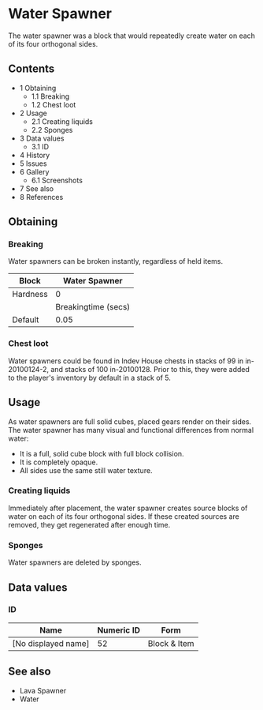 # Water Spawner
The water spawner was a block that would repeatedly create water on each of its four orthogonal sides.

## Contents
- 1 Obtaining
	- 1.1 Breaking
	- 1.2 Chest loot
- 2 Usage
	- 2.1 Creating liquids
	- 2.2 Sponges
- 3 Data values
	- 3.1 ID
- 4 History
- 5 Issues
- 6 Gallery
	- 6.1 Screenshots
- 7 See also
- 8 References

## Obtaining
### Breaking
Water spawners can be broken instantly, regardless of held items.

| Block    | Water Spawner       |
|----------|---------------------|
| Hardness | 0                   |
|          | Breakingtime (secs) |
| Default  | 0.05                |

### Chest loot
Water spawners could be found in Indev House chests in stacks of 99 in in-20100124-2, and stacks of 100 in-20100128. Prior to this, they were added to the player's inventory by default in a stack of 5.

## Usage
As water spawners are full solid cubes, placed gears render on their sides.
The water spawner has many visual and functional differences from normal water:

- It is a full, solid cube block with full block collision.
- It is completely opaque.
- All sides use the same still water texture.

### Creating liquids
Immediately after placement, the water spawner creates source blocks of water on each of its four orthogonal sides. If these created sources are removed, they get regenerated after enough time.

### Sponges
Water spawners are deleted by sponges.

## Data values
### ID
| Name                | Numeric ID | Form         |
|---------------------|------------|--------------|
| [No displayed name] | 52         | Block & Item |

## See also
- Lava Spawner
- Water


